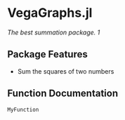 # VegaGraphs.jl
*The best summation package. 1*
## Package Features
- Sum the squares of two numbers
## Function Documentation
```@docs
MyFunction
```